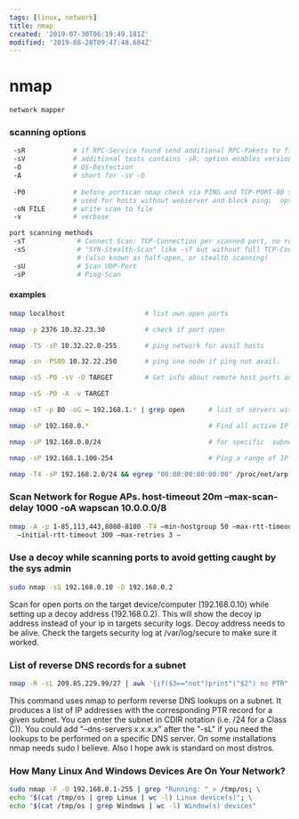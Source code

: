```yaml
---
tags: [linux, network]
title: nmap
created: '2019-07-30T06:19:49.181Z'
modified: '2019-08-20T09:47:48.684Z'
---
```


# nmap

`network mapper`

### scanning options
```sh
 -sR            # if RPC-Service found send additional RPC-Pakets to find out more of services
 -sV            # additional tests contains -sR; option enables version detection
 -O             # OS-Destection
 -A             # short for -sV -O
 
 -P0            # before portscan nmap check via PING and TCP-PORT-80 scan if host is available
                # used for hosts without webserver and block ping;  option allows you to switch off ICMP pings.
 -oN FILE       # write scan to file
 -v             # verbose

port scanning methods
 -sT             # Connect Scan: TCP-Connection per scanned port, no root required
 -sS             # "SYN-Stealth-Scan" like -sT but without full TCP-Connection 
                 # (also known as half-open, or stealth scanning)
 -sU             # Scan UDP-Port
 -sP             # Ping-Scan
```
#### examples
```sh
nmap localhost                    # list own open ports

nmap -p 2376 10.32.23.30          # check if port open

nmap -T5 -sP 10.32.22.0-255       # ping network for avail hosts

nmap -sn -PS80 10.32.22.250       # ping one node if ping not avail.

nmap -sS -P0 -sV -O TARGET        # Get info about remote host ports and OS detection

nmap -sS -P0 -A -v TARGET

nmap -sT -p 80 -oG – 192.168.1.* | grep open      # list of servers with a specific port open

nmap -sP 192.168.0.*                              # Find all active IP addresses in a network

nmap -sP 192.168.0.0/24                           # for specific  subnets

nmap -sP 192.168.1.100-254                        # Ping a range of IP addresses

nmap -T4 -sP 192.168.2.0/24 && egrep "00:00:00:00:00:00" /proc/net/arp    # Find unused IPs on a given subnet
```

### Scan Network for Rogue APs. host-timeout 20m –max-scan-delay 1000 -oA wapscan 10.0.0.0/8
```sh
nmap -A -p 1-85,113,443,8080-8100 -T4 –min-hostgroup 50 –max-rtt-timeout 2000 \
  –initial-rtt-timeout 300 –max-retries 3 – 
```

### Use a decoy while scanning ports to avoid getting caught by the sys admin 
```sh
sudo nmap -sS 192.168.0.10 -D 192.168.0.2 
```
Scan for open ports on the target device/computer (192.168.0.10) while setting up a decoy address (192.168.0.2). This will show the decoy ip address instead of your ip in targets security logs. Decoy address needs to be alive. Check the targets security log at /var/log/secure to make sure it worked.


### List of reverse DNS records for a subnet
```sh
nmap -R -sL 209.85.229.99/27 | awk '{if($3=="not")print"("$2") no PTR";else print$3" is "$2}' | grep '('
```
This command uses nmap to perform reverse DNS lookups on a subnet. It produces a list of IP addresses with the corresponding PTR record for a given subnet. You can enter the subnet in CDIR notation (i.e. /24 for a Class C)). You could add "–dns-servers x.x.x.x" after the "-sL" if you need the lookups to be performed on a specific DNS server. On some installations nmap needs sudo I believe. Also I hope awk is standard on most distros.


### How Many Linux And Windows Devices Are On Your Network?
```sh
sudo nmap -F -O 192.168.0.1-255 | grep "Running: " > /tmp/os; \
echo "$(cat /tmp/os | grep Linux | wc -l) Linux device(s)"; \
echo "$(cat /tmp/os | grep Windows | wc -l) Window(s) devices"
```

